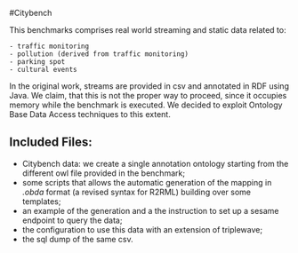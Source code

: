 
#Citybench

This benchmarks comprises real world streaming and static data related to:

    - traffic monitoring
    - pollution (derived from traffic monitoring)
    - parking spot
    - cultural events

In the original work, streams are provided in csv and annotated in RDF using Java. We claim, that this is not the proper way to proceed, since it occupies memory while the benchmark is executed. We decided to exploit Ontology Base Data Access techniques to this extent.


## Included Files:

- Citybench data: we create a single annotation ontology starting from the different owl file provided in the benchmark;
- some scripts that allows the automatic generation of the mapping in *.obda* format (a revised syntax for R2RML) building over some templates;
- an example of the generation and a the instruction to set up a sesame endpoint to query the data;
- the configuration to use this data with an extension of triplewave;
- the sql dump of the same csv.

